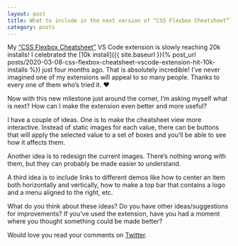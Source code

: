 ```yaml
---
layout: post
title: What to include in the next version of “CSS Flexbox Cheatsheet”?
category: posts
---
```


My [“CSS Flexbox Cheatsheet”](https://marketplace.visualstudio.com/items?itemName=dzhavat.css-flexbox-cheatsheet) VS Code extension is slowly reaching 20k installs! I celebrated the [10k install]({{ site.baseurl }}{% post_url posts/2020-03-08-css-flexbox-cheatsheet-vscode-extension-hit-10k-installs %}) just four months ago. That is absolutely incredible! I’ve never imagined one of my extensions will appeal to so many people. Thanks to every one of them who’s tried it. ❤

Now with this new milestone just around the corner, I’m asking myself what is next? How can I make the extension even better and more useful?

I have a couple of ideas. One is to make the cheatsheet view more interactive. Instead of static images for each value, there can be buttons that will apply the selected value to a set of boxes and you’ll be able to see how it affects them.

Another idea is to redesign the current images. There’s nothing wrong with them, but they can probably be made easier to understand.

A third idea is to include links to different demos like how to center an item both horizontally and vertically, how to make a top bar that contains a logo and a menu aligned to the right, etc.

What do you think about these ideas? Do you have other ideas/suggestions for improvements? If you’ve used the extension, have you had a moment where you thought something could be made better?

Would love you read your comments on [Twitter](https://twitter.com/dzhavatushev).